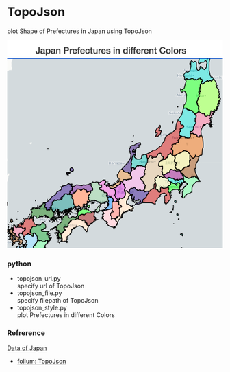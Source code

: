 TopoJson
===============

plot Shape of  Prefectures in Japan
using TopoJson

![japan](https://github.com/ohwada/World_Countries/blob/main/folium/topojson/screenshots/topojson_style.png)

### python

- topojson_url.py  
specify url of TopoJson  
- topojson_file.py  
specify filepath of TopoJson 
- topojson_style.py  
plot Prefectures in different Colors


### Refrerence

[Data of Japan](https://github.com/dataofjapan/land)  
- [folium: TopoJson](https://python-visualization.github.io/folium/modules.html#folium.features.TopoJson)


